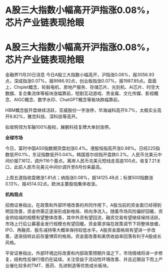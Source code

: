 # A股三大指数小幅高开沪指涨0.08%，芯片产业链表现抢眼

# A股三大指数小幅高开沪指涨0.08%，芯片产业链表现抢眼

金融界11月20日消息
今日A股三大指数小幅高开，沪指涨0.08%，报3056.93点，深成指涨0.07%，报9986.92点，创业板指涨0.07%，报1987.85点。盘面上，Chiplet概念、轮毂电机、房地产服务、存储芯片、光刻机、AI芯片、时空大数据、复合集流体等板块涨幅靠前，短剧互动游戏、贵金属、文化传媒、影视概念、AIGC概念、数字水印、ChatGPT概念等板块跌幅靠前。

HBM概念股开盘继续活跃，亚威股份一字涨停，华海诚科高开9.7%，太极实业高开8.82%，雅克科技、深科技等高开。

拟收购领为军融100%股权，展鹏科技复牌大单封涨停。

**全球市场**

今日，富时中国A50指数期货盘初涨0.4%。港股恒指高开涨0.98%。日经225指数低开0.1%，东证指数低开0.04%。韩国首尔综指开盘跌0.2%。人民币兑美元中间价报7.1612，调升116个基点。离岸人民币兑美元短线走高逾100点，收复7.21关口，此前人民币兑美元中间价调升至8月份来最高。

上周五道指收盘微涨1.81点；纳指涨0.08%，报14125.48点；标普500指数涨0.13%，报4514.02点。欧洲主要股指集体收涨。

**机构观点**

招商证券指出，在政策和外部环境改善的共同作用下，A股当前的资金面已经得到明显改善，资金供需正逐渐形成新格局、转向净流入。随着市场风险偏好回暖，资金供给端的规模有望整体改善，其中外资有望回流，融资交易有望继续保持活跃，市场上行后公募基金发行规模也有望回暖。资金需求端在政策调节下将整体放缓，IPO、再融资、股东减持等大概率保持较低水平。A股资金面格局有望进一步改善，逐渐扭转此前存量博弈的格局。资金面改善和美债收益率回落有利于A股成长风格。

平安证券指出，外部环境边际改善和内部政策预期升温之下，市场情绪将进一步修复，结构性反弹行情仍在延续。关注受益于流动性环境改善、并且近期自下而上产业催化较多的TMT、医药、先进制造等优势成长板块。

